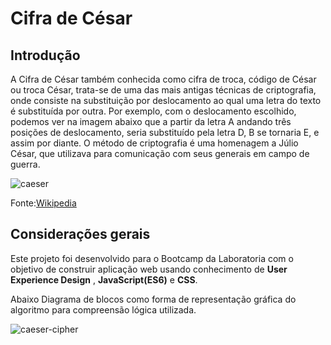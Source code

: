 # Cifra de César

## Introdução

A Cifra de César também conhecida como cifra de troca, código de César ou troca César, trata-se de uma das mais antigas técnicas de criptografia, onde consiste na substituição por deslocamento ao qual uma letra do texto é substituída por outra. Por exemplo, com o deslocamento escolhido, podemos ver na imagem abaixo que a partir da letra A andando três posições de deslocamento, seria substituído pela letra D, B se tornaria E, e assim por diante. 
O método de criptografia é uma homenagem a Júlio César, que utilizava para comunicação com seus generais em campo de guerra.

![caeser](https://upload.wikimedia.org/wikipedia/commons/thumb/2/2b/Caesar3.svg/1920px-Caesar3.svg.png)

Fonte:[Wikipedia](https://pt.wikipedia.org/wiki/Cifra_de_C%C3%A9sar)
   
## Considerações gerais

Este projeto foi desenvolvido para o Bootcamp da Laboratoria com o objetivo de construir aplicação web usando conhecimento de **User Experience Design** , **JavaScript(ES6)** e **CSS**.

Abaixo Diagrama de blocos como forma de representação gráfica do algoritmo para compreensão lógica utilizada.


![caeser-cipher](https://i.ibb.co/25X16pg/diagrama-de-blocos.png)
